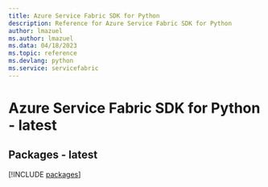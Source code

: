 ```yaml
---
title: Azure Service Fabric SDK for Python
description: Reference for Azure Service Fabric SDK for Python
author: lmazuel
ms.author: lmazuel
ms.data: 04/18/2023
ms.topic: reference
ms.devlang: python
ms.service: servicefabric
---
```

# Azure Service Fabric SDK for Python - latest
## Packages - latest
[!INCLUDE [packages](service-fabric-index.md)]